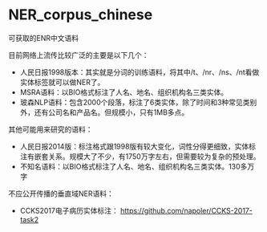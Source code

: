 # NER_corpus_chinese
可获取的ENR中文语料

目前网络上流传比较广泛的主要是以下几个：
+ 人民日报1998版本：其实就是分词的训练语料，将其中/t、/nr、/ns、/nt看做实体标签就可以做NER了。
+ MSRA语料：以BIO格式标注了人名、地名、组织机构名三类实体。
+ 玻森NLP语料：包含2000个段落，标注了6类实体，除了时间和3种常见类别外，还有公司名和产品名。但规模小，只有1MB多点。

其他可能用来研究的语料：
+ 人民日报2014版：标注格式跟1998版有较大变化，词性分得更细致，实体标注有嵌套关系。规模大了不少，有1750万字左右，但需要较为复杂的预处理。
+ 不知名语料：以BIO格式标注了人名、地名、组织机构名三类实体。130多万字

不应公开传播的垂直域NER语料：
+ CCKS2017电子病历实体标注：
https://github.com/napoler/CCKS-2017-task2
